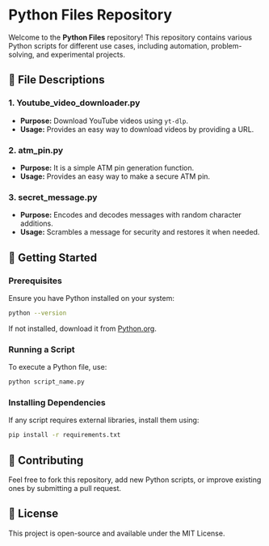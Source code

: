 # Python Files Repository

Welcome to the **Python Files** repository! This repository contains various Python scripts for different use cases, including automation, problem-solving, and experimental projects.

## 📂 File Descriptions

### 1. **Youtube_video_downloader.py**  
   - **Purpose:** Download YouTube videos using `yt-dlp`.
   - **Usage:** Provides an easy way to download videos by providing a URL.

### 2. **atm_pin.py**  
   - **Purpose:** It is a simple ATM pin generation function.
   - **Usage:** Provides an easy way to make a secure ATM pin.

### 3. **secret_message.py**
   - **Purpose:** Encodes and decodes messages with random character additions.
   - **Usage:** Scrambles a message for security and restores it when needed.
     

## 🚀 Getting Started

### Prerequisites
Ensure you have Python installed on your system:
```sh
python --version
```
If not installed, download it from [Python.org](https://www.python.org/downloads/).

### Running a Script
To execute a Python file, use:
```sh
python script_name.py
```

### Installing Dependencies
If any script requires external libraries, install them using:
```sh
pip install -r requirements.txt
```

## 🤝 Contributing
Feel free to fork this repository, add new Python scripts, or improve existing ones by submitting a pull request.

## 📜 License
This project is open-source and available under the MIT License.
